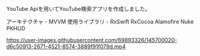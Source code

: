 YouTube Apiを用いてYouTube検索アプリを作成しました。

アーキテクチャ - MVVM
使用ライブラリ - RxSwift RxCocoa Alamofire Nuke PKHUD

https://user-images.githubusercontent.com/69893326/145700020-d6c50913-2671-4521-8574-3889f91f079d.mp4


